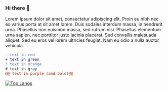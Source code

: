 ### Hi there 👋

Lorem ipsum dolor sit amet, consectetur adipiscing elit. Proin eu nibh nec ex varius porta at sit amet lorem. Duis sodales interdum massa, in hendrerit urna. Phasellus non euismod massa, sed rutrum nisi. Phasellus elementum urna sapien, nec porttitor justo lacinia placerat. Sed convallis malesuada aliquet. Sed eu eros vel lorem ultricies feugiat. Nam eu odio a nulla auctor vehicula.

```diff
- text in red
+ text in green
! text in orange
# text in gray
@@ text in purple (and bold)@@
```

<!--
**fran-diaz/fran-diaz** is a ✨ _special_ ✨ repository because its `README.md` (this file) appears on your GitHub profile.

Here are some ideas to get you started:

- 🔭 I’m currently working on ...
- 🌱 I’m currently learning ...
- 👯 I’m looking to collaborate on ...
- 🤔 I’m looking for help with ...
- 💬 Ask me about ...
- 📫 How to reach me: ...
- 😄 Pronouns: ...
- ⚡ Fun fact: ...
-->

[![Top Langs](https://github-readme-stats.vercel.app/api/top-langs/?username=fran-diaz)](https://github.com/fran-diaz/github-readme-stats)
